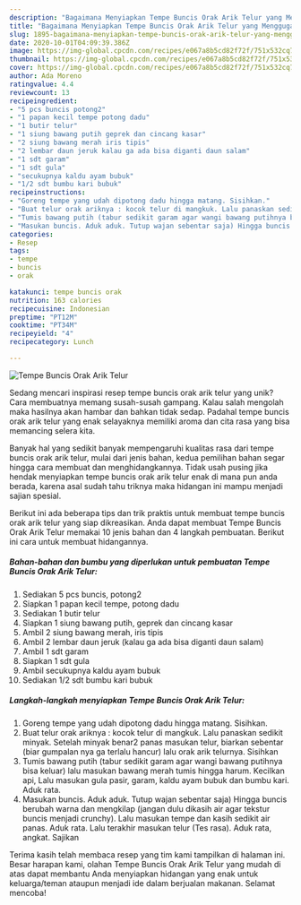 ```yaml
---
description: "Bagaimana Menyiapkan Tempe Buncis Orak Arik Telur yang Menggugah Selera"
title: "Bagaimana Menyiapkan Tempe Buncis Orak Arik Telur yang Menggugah Selera"
slug: 1895-bagaimana-menyiapkan-tempe-buncis-orak-arik-telur-yang-menggugah-selera
date: 2020-10-01T04:09:39.386Z
image: https://img-global.cpcdn.com/recipes/e067a8b5cd82f72f/751x532cq70/tempe-buncis-orak-arik-telur-foto-resep-utama.jpg
thumbnail: https://img-global.cpcdn.com/recipes/e067a8b5cd82f72f/751x532cq70/tempe-buncis-orak-arik-telur-foto-resep-utama.jpg
cover: https://img-global.cpcdn.com/recipes/e067a8b5cd82f72f/751x532cq70/tempe-buncis-orak-arik-telur-foto-resep-utama.jpg
author: Ada Moreno
ratingvalue: 4.4
reviewcount: 13
recipeingredient:
- "5 pcs buncis potong2"
- "1 papan kecil tempe potong dadu"
- "1 butir telur"
- "1 siung bawang putih geprek dan cincang kasar"
- "2 siung bawang merah iris tipis"
- "2 lembar daun jeruk kalau ga ada bisa diganti daun salam"
- "1 sdt garam"
- "1 sdt gula"
- "secukupnya kaldu ayam bubuk"
- "1/2 sdt bumbu kari bubuk"
recipeinstructions:
- "Goreng tempe yang udah dipotong dadu hingga matang. Sisihkan."
- "Buat telur orak ariknya : kocok telur di mangkuk. Lalu panaskan sedikit minyak. Setelah minyak benar2 panas masukan telur, biarkan sebentar (biar gumpalan nya ga terlalu hancur) lalu orak arik telurnya. Sisihkan"
- "Tumis bawang putih (tabur sedikit garam agar wangi bawang putihnya bisa keluar) lalu masukan bawang merah tumis hingga harum. Kecilkan api, Lalu masukan gula pasir, garam, kaldu ayam bubuk dan bumbu kari. Aduk rata."
- "Masukan buncis. Aduk aduk. Tutup wajan sebentar saja) Hingga buncis berubah warna dan mengkilap (jangan dulu dikasih air agar tekstur buncis menjadi crunchy). Lalu masukan tempe dan kasih sedikit air panas. Aduk rata. Lalu terakhir masukan telur (Tes rasa). Aduk rata, angkat. Sajikan"
categories:
- Resep
tags:
- tempe
- buncis
- orak

katakunci: tempe buncis orak 
nutrition: 163 calories
recipecuisine: Indonesian
preptime: "PT12M"
cooktime: "PT34M"
recipeyield: "4"
recipecategory: Lunch

---
```



![Tempe Buncis Orak Arik Telur](https://img-global.cpcdn.com/recipes/e067a8b5cd82f72f/751x532cq70/tempe-buncis-orak-arik-telur-foto-resep-utama.jpg)

Sedang mencari inspirasi resep tempe buncis orak arik telur yang unik? Cara membuatnya memang susah-susah gampang. Kalau salah mengolah maka hasilnya akan hambar dan bahkan tidak sedap. Padahal tempe buncis orak arik telur yang enak selayaknya memiliki aroma dan cita rasa yang bisa memancing selera kita.



Banyak hal yang sedikit banyak mempengaruhi kualitas rasa dari tempe buncis orak arik telur, mulai dari jenis bahan, kedua pemilihan bahan segar hingga cara membuat dan menghidangkannya. Tidak usah pusing jika hendak menyiapkan tempe buncis orak arik telur enak di mana pun anda berada, karena asal sudah tahu triknya maka hidangan ini mampu menjadi sajian spesial.


Berikut ini ada beberapa tips dan trik praktis untuk membuat tempe buncis orak arik telur yang siap dikreasikan. Anda dapat membuat Tempe Buncis Orak Arik Telur memakai 10 jenis bahan dan 4 langkah pembuatan. Berikut ini cara untuk membuat hidangannya.

<!--inarticleads1-->

##### Bahan-bahan dan bumbu yang diperlukan untuk pembuatan Tempe Buncis Orak Arik Telur:

1. Sediakan 5 pcs buncis, potong2
1. Siapkan 1 papan kecil tempe, potong dadu
1. Sediakan 1 butir telur
1. Siapkan 1 siung bawang putih, geprek dan cincang kasar
1. Ambil 2 siung bawang merah, iris tipis
1. Ambil 2 lembar daun jeruk (kalau ga ada bisa diganti daun salam)
1. Ambil 1 sdt garam
1. Siapkan 1 sdt gula
1. Ambil secukupnya kaldu ayam bubuk
1. Sediakan 1/2 sdt bumbu kari bubuk




<!--inarticleads2-->

##### Langkah-langkah menyiapkan Tempe Buncis Orak Arik Telur:

1. Goreng tempe yang udah dipotong dadu hingga matang. Sisihkan.
1. Buat telur orak ariknya : kocok telur di mangkuk. Lalu panaskan sedikit minyak. Setelah minyak benar2 panas masukan telur, biarkan sebentar (biar gumpalan nya ga terlalu hancur) lalu orak arik telurnya. Sisihkan
1. Tumis bawang putih (tabur sedikit garam agar wangi bawang putihnya bisa keluar) lalu masukan bawang merah tumis hingga harum. Kecilkan api, Lalu masukan gula pasir, garam, kaldu ayam bubuk dan bumbu kari. Aduk rata.
1. Masukan buncis. Aduk aduk. Tutup wajan sebentar saja) Hingga buncis berubah warna dan mengkilap (jangan dulu dikasih air agar tekstur buncis menjadi crunchy). Lalu masukan tempe dan kasih sedikit air panas. Aduk rata. Lalu terakhir masukan telur (Tes rasa). Aduk rata, angkat. Sajikan




Terima kasih telah membaca resep yang tim kami tampilkan di halaman ini. Besar harapan kami, olahan Tempe Buncis Orak Arik Telur yang mudah di atas dapat membantu Anda menyiapkan hidangan yang enak untuk keluarga/teman ataupun menjadi ide dalam berjualan makanan. Selamat mencoba!
